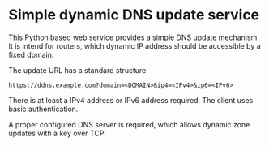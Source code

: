 # Simple dynamic DNS update service

This Python based web service provides a simple DNS update mechanism. It is intend for routers, which dynamic IP address should be accessible by a fixed domain.

The update URL has a standard structure:

    https://ddns.example.com?domain=<DOMAIN>&ip4=<IPv4>&ip6=<IPv6>

There is at least a IPv4 address or IPv6 address required. The client uses basic authentication.

A proper configured DNS server is required, which allows dynamic zone updates with a key over TCP.
